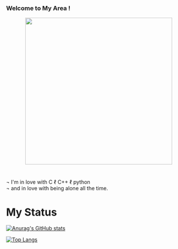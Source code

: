 ### Welcome to My **Area** !

<div align="center" style="display: flex; justify-content: center; align-items: center;">
  <img src="https://cdn.discordapp.com/attachments/1182793367709560953/1199385958693482576/IMG_7765.png?ex=65c25a38&is=65afe538&hm=0e18af42cc3cd17822a7940a9ceb65be37771560291dcfac00f9a81b346b34e5&" width="400">
</div>

#

¬  I'm in love with C ℓ C++ ℓ python  
¬  and in love with being alone all the time.

#

# My Status 

[![Anurag's GitHub stats](https://github-readme-stats.vercel.app/api?username=0xL2r&theme=radical&show_icons=true)](https://github.com/anuraghazra/github-readme-stats)

[![Top Langs](https://github-readme-stats.vercel.app/api/top-langs/?username=0xL2r&theme=radical&show_icons=true)](https://github.com/anuraghazra/github-readme-stats)

